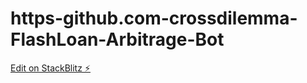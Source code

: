 # https-github.com-crossdilemma-FlashLoan-Arbitrage-Bot

[Edit on StackBlitz ⚡️](https://stackblitz.com/edit/node-mhyscq)